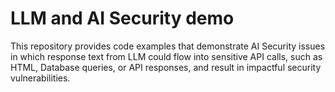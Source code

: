 # LLM and AI Security demo

This repository provides code examples that demonstrate AI Security issues in which response text from LLM could flow into sensitive API calls, such as HTML, Database queries, or API responses, and result in impactful security vulnerabilities.
